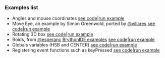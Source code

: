 ### Examples list

- Angles and mouse coordinates [see code](https://github.com/berinhard/pyp5js/tree/develop/docs/examples/sketch_001)|[run example](sketch_001/index.html)
- Move Eye, an example by Simon Greenwold, ported by [@villares](https://github.com/villares) [see code](https://github.com/berinhard/pyp5js/tree/develop/docs/examples/sketch_002)|[run example](sketch_002/index.html)
- Rotating 3D box [see code](https://github.com/berinhard/pyp5js/tree/develop/docs/examples/sketch_003)|[run example](sketch_003/index.html)
- Boids, from [@esperanc](https://github.com/esperanc) [BrythonIDE examples](https://github.com/esperanc/brythonide/blob/master/demoSketches/boids.py) [see code](https://github.com/berinhard/pyp5js/tree/develop/docs/examples/sketch_004)|[run example](sketch_004/index.html)
- Globals variables (HSB and CENTER) [see code](https://github.com/berinhard/pyp5js/tree/develop/docs/examples/sketch_005)|[run example](sketch_005/index.html)
- Registering event functions such as keyPressed [see code](https://github.com/berinhard/pyp5js/tree/develop/docs/examples/sketch_006)|[run example](sketch_006/index.html)
